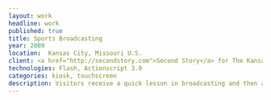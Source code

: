 ```yaml
---
layout: work
headline: work
published: true
title: Sports Broadcasting
year: 2009
location:  Kansas City, Missouri U.S.
client: <a href="http://secondstory.com">Second Story</a> for The Kansas City Royals Hall of Fame
technologies: Flash, Actionscript 3.0
categories: kiosk, touchscreen
description: Visitors receive a quick lesson in broadcasting and then are placed in the announcers chair to record their own play by play
---
```

